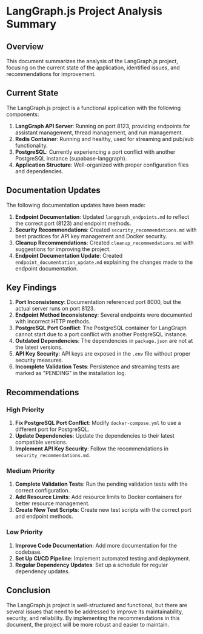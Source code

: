 # LangGraph.js Project Analysis Summary

## Overview

This document summarizes the analysis of the LangGraph.js project, focusing on the current state of the application, identified issues, and recommendations for improvement.

## Current State

The LangGraph.js project is a functional application with the following components:

1. **LangGraph API Server**: Running on port 8123, providing endpoints for assistant management, thread management, and run management.
2. **Redis Container**: Running and healthy, used for streaming and pub/sub functionality.
3. **PostgreSQL**: Currently experiencing a port conflict with another PostgreSQL instance (supabase-langgraph).
4. **Application Structure**: Well-organized with proper configuration files and dependencies.

## Documentation Updates

The following documentation updates have been made:

1. **Endpoint Documentation**: Updated `langgraph_endpoints.md` to reflect the correct port (8123) and endpoint methods.
2. **Security Recommendations**: Created `security_recommendations.md` with best practices for API key management and Docker security.
3. **Cleanup Recommendations**: Created `cleanup_recommendations.md` with suggestions for improving the project.
4. **Endpoint Documentation Update**: Created `endpoint_documentation_update.md` explaining the changes made to the endpoint documentation.

## Key Findings

1. **Port Inconsistency**: Documentation referenced port 8000, but the actual server runs on port 8123.
2. **Endpoint Method Inconsistency**: Several endpoints were documented with incorrect HTTP methods.
3. **PostgreSQL Port Conflict**: The PostgreSQL container for LangGraph cannot start due to a port conflict with another PostgreSQL instance.
4. **Outdated Dependencies**: The dependencies in `package.json` are not at the latest versions.
5. **API Key Security**: API keys are exposed in the `.env` file without proper security measures.
6. **Incomplete Validation Tests**: Persistence and streaming tests are marked as "PENDING" in the installation log.

## Recommendations

### High Priority

1. **Fix PostgreSQL Port Conflict**: Modify `docker-compose.yml` to use a different port for PostgreSQL.
2. **Update Dependencies**: Update the dependencies to their latest compatible versions.
3. **Implement API Key Security**: Follow the recommendations in `security_recommendations.md`.

### Medium Priority

1. **Complete Validation Tests**: Run the pending validation tests with the correct configuration.
2. **Add Resource Limits**: Add resource limits to Docker containers for better resource management.
3. **Create New Test Scripts**: Create new test scripts with the correct port and endpoint methods.

### Low Priority

1. **Improve Code Documentation**: Add more documentation for the codebase.
2. **Set Up CI/CD Pipeline**: Implement automated testing and deployment.
3. **Regular Dependency Updates**: Set up a schedule for regular dependency updates.

## Conclusion

The LangGraph.js project is well-structured and functional, but there are several issues that need to be addressed to improve its maintainability, security, and reliability. By implementing the recommendations in this document, the project will be more robust and easier to maintain.